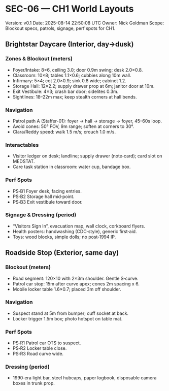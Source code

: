 # SEC-06 — CH1 World Layouts
Version: v0.1
Date: 2025-08-14 22:50:08 UTC
Owner: Nick Goldman
Scope: Blockout specs, patrols, signage, perf spots for CH1.

## Brightstar Daycare (Interior, day→dusk)
### Zones & Blockout (meters)
- Foyer/Intake: 8×6, ceiling 3.0; door 0.9m swing; desk 2.0×0.8.
- Classroom: 10×8; tables 1.1×0.6; cubbies along 10m wall.
- Infirmary: 5×4; cot 2.0×0.9; sink 0.8 wide; cabinet 1.2.
- Storage Hall: 12×2.2; supply drawer prop at 6m; janitor door at 10m.
- Exit Vestibule: 4×3; crash bar door; sidelites 0.3m.
- Sightlines: 18–22m max; keep stealth corners at hall bends.

### Navigation
- Patrol path A (Staffer-01): foyer → hall → storage → foyer, 45–60s loop.
- Avoid cones: 50° FOV, 9m range; soften at corners to 30°.
- Clara/Reddy speed: walk 1.5 m/s; crouch 1.0 m/s.

### Interactables
- Visitor ledger on desk; landline; supply drawer (note‑card); card slot on MEDSTAT.
- Care task station in classroom: water cup, bandage box.

### Perf Spots
- PS‑B1 Foyer desk, facing entries.
- PS‑B2 Storage hall mid‑point.
- PS‑B3 Exit vestibule toward door.

### Signage & Dressing (period)
- “Visitors Sign In”, evacuation map, wall clock, corkboard flyers.
- Health posters: handwashing (CDC‑style), generic first‑aid.
- Toys: wood blocks, simple dolls; no post‑1994 IP.

## Roadside Stop (Exterior, same day)
### Blockout (meters)
- Road segment: 120×10 with 2×3m shoulder. Gentle S‑curve.
- Patrol car stop: 15m after curve apex; cones 2m spacing x 6.
- Mobile locker table 1.6×0.7; placed 3m off shoulder.

### Navigation
- Suspect stand at 5m from bumper; cuff socket at back.
- Locker trigger 1.5m box; photo hotspot on table mat.

### Perf Spots
- PS‑R1 Patrol car OTS to suspect.
- PS‑R2 Locker table close.
- PS‑R3 Road curve wide.

### Dressing (period)
- 1990‑era light bar, steel hubcaps, paper logbook, disposable camera boxes in trunk prop.
